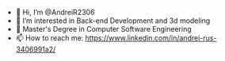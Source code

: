 - 👋 Hi, I’m @AndreiR2306
- 👀 I’m interested in Back-end Development and 3d modeling 
- 🌱 Master's Degree in Computer Software Engineering
- 📫 How to reach me: https://www.linkedin.com/in/andrei-rus-3406991a2/
